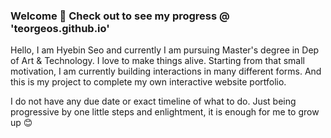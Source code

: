 ### Welcome 🧶 Check out to see my progress @ 'teorgeos.github.io'

Hello, I am Hyebin Seo and currently I am pursuing Master's degree in Dep of Art & Technology.
I love to make things alive. Starting from that small motivation, I am currently building interactions in many different forms.
And this is my project to complete my own interactive website portfolio.

I do not have any due date or exact timeline of what to do.
Just being progressive by one little steps and enlightment, it is enough for me to grow up 😊
